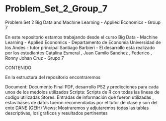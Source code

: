 # Problem_Set_2_Group_7
Problem Set 2 Big Data and Machine Learning - Applied Economics - Group 7

En este repositorio estamos trabajando desde el curso Big Data - Machine Learning - Applied Economics -  Departamento de Economia Universidad de los Andes - tutor principal Santiago Barbieri  - El desarrollo esta realizado por los estudiantes Catalina Esmeral , Juan Camilo Sanchez , Federico , Ronny Johan Cruz -  Grupo 7 

CONTENIDO

En la estructura del repositorio encontraremos

Document: Documento Final PDF, desarrollo PS2 y predicciones para cada unos de los medolos utilizados
Scripts: Scripts de R con todas las lineas de codigo utilizadas
Stores: Entradas de información que fueron utilizadas , estas bases de datos fueron recomendadas por el tutor de clase y son del ente DANE (GEIH)
Views: Mostraremos y adjutaremos todas las tablas descriptivas, los graficos y resultados pertinentes

